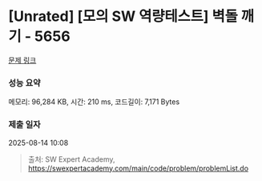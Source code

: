 # [Unrated] [모의 SW 역량테스트] 벽돌 깨기 - 5656 

[문제 링크](https://swexpertacademy.com/main/code/problem/problemDetail.do?contestProbId=AWXRQm6qfL0DFAUo) 

### 성능 요약

메모리: 96,284 KB, 시간: 210 ms, 코드길이: 7,171 Bytes

### 제출 일자

2025-08-14 10:08



> 출처: SW Expert Academy, https://swexpertacademy.com/main/code/problem/problemList.do